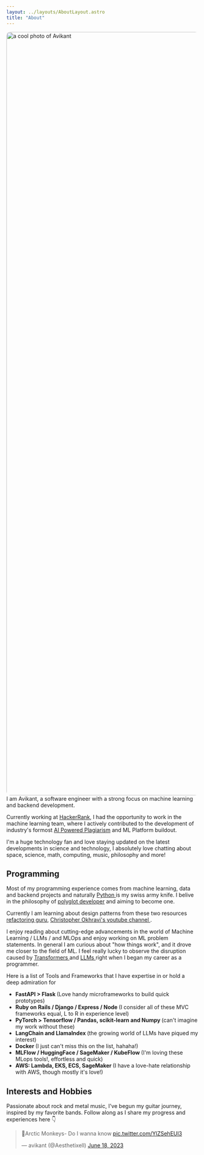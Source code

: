 ```yaml
---
layout: ../layouts/AboutLayout.astro
title: "About"
---
```

<img
  alt="a cool photo of Avikant"
  src="/assets/avikant.jpg"
  style="background: url(/assets/avikant.jpg) 100% / cover;
  border-radius: 10px;
      width:2000px;"
/>
I am Avikant, a software engineer with a strong focus on machine learning and backend development.

Currently working at <a href="https://www.hackerrank.com">HackerRank</a>, I had the opportunity to work in the machine learning team, where I actively contributed to the development of industry's formost <a href="https://www.hackerrank.com/features/plagiarism-detection/">AI Powered Plagiarism</a> and ML Platform buildout.

I'm a huge technology fan and love staying updated on the latest developments in science and technology, I absolutely love chatting about space, science, math, computing, music, philosophy and more!

## Programming

Most of my programming experience comes from machine learning, data and backend projects and naturally <a href="https://www.python.org/"> Python </a> is my swiss army knife.
I belive in the philosophy of <a href="https://www.thepolyglotdeveloper.com/">polyglot developer</a> and aiming to become one.

Currently I am learning about design patterns from these two resources <a href="https://refactoring.guru/"> refactoring guru</a>, <a href="https://www.youtube.com/watch?v=v9ejT8FO-7I&list=PLrhzvIcii6GNjpARdnO4ueTUAVR9eMBpc"> Christopher Okhravi's youtube channel </a>.

I enjoy reading about cutting-edge advancements in the world of Machine Learning / LLMs / and MLOps and enjoy working on ML problem statements. In general I am curious about "how things work", and it drove me closer to the field of ML. I feel really lucky to observe the disruption caused by <a href="https://en.wikipedia.org/wiki/Transformer_(machine_learning_model)"> Transformers </a> and <a href="https://en.wikipedia.org/wiki/Large_language_model"> LLMs </a> right when I began my career as a programmer.

Here is a list of Tools and Frameworks that I have expertise in or hold a deep admiration for

- <b>FastAPI > Flask </b> (Love handy microframeworks to build quick prototypes)
- <b>Ruby on Rails / Django / Express / Node </b>(I consider all of these MVC frameworks equal, L to R in experience level)
- <b>PyTorch > Tensorflow / Pandas, scikit-learn and Numpy </b>(can't imagine my work without these)
- <b>LangChain and LlamaIndex </b>(the growing world of LLMs have piqued my interest)
- <b>Docker </b>(I just can't miss this on the list, hahaha!)
- <b>MLFlow / HuggingFace / SageMaker / KubeFlow </b>(I'm loving these MLops tools!, effortless and quick)
- <b>AWS: Lambda, EKS, ECS, SageMaker </b>(I have a love-hate relationship with AWS, though mostly it's love!)

## Interests and Hobbies

Passionate about rock and metal music, I've begun my guitar journey, inspired by my favorite bands. Follow along as I share my progress and experiences here 👇
<blockquote class="twitter-tweet"><p lang="en" dir="ltr">🎸Arctic Monkeys- Do I wanna know <a href="https://t.co/YlZSehEUl3">pic.twitter.com/YlZSehEUl3</a></p>&mdash; avikant (@Aesthetixell) <a href="https://twitter.com/Aesthetixell/status/1670508354219954176?ref_src=twsrc%5Etfw">June 18, 2023</a></blockquote> <script async src="https://platform.twitter.com/widgets.js" charset="utf-8"></script>



